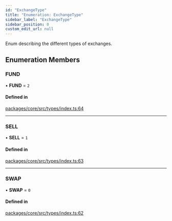 ```yaml
---
id: "ExchangeType"
title: "Enumeration: ExchangeType"
sidebar_label: "ExchangeType"
sidebar_position: 0
custom_edit_url: null
---
```


Enum describing the different types of exchanges.

## Enumeration Members

### FUND

• **FUND** = ``2``

#### Defined in

[packages/core/src/types/index.ts:64](https://github.com/LedgerHQ/wallet-api/blob/main/packages/core/src/types/index.ts#L64)

___

### SELL

• **SELL** = ``1``

#### Defined in

[packages/core/src/types/index.ts:63](https://github.com/LedgerHQ/wallet-api/blob/main/packages/core/src/types/index.ts#L63)

___

### SWAP

• **SWAP** = ``0``

#### Defined in

[packages/core/src/types/index.ts:62](https://github.com/LedgerHQ/wallet-api/blob/main/packages/core/src/types/index.ts#L62)
